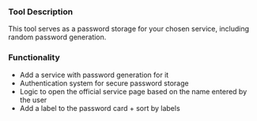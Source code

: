 <h3>Tool Description</h3>
<p>This tool serves as a password storage for your chosen service, including random password generation.</p>

<h3>Functionality</h3>
<ul>
<li>Add a service with password generation for it</li>
<li>Authentication system for secure password storage</li>
<li>Logic to open the official service page based on the name entered by the user</li>
<li>Add a label to the password card + sort by labels</li>
</ul>
